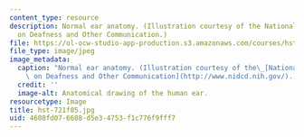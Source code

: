 ```yaml
---
content_type: resource
description: Normal ear anatomy. (Illustration courtesy of the National Institute
  on Deafness and Other Communication.)
file: https://ol-ocw-studio-app-production.s3.amazonaws.com/courses/hst-721-the-peripheral-auditory-system-fall-2005/4608fd076688d5e34753f1c776f9fff7_hst-721f05.jpg
file_type: image/jpeg
image_metadata:
  caption: "Normal ear anatomy. (Illustration courtesy of the\_[National Institute\
    \ on Deafness and Other Communication](http://www.nidcd.nih.gov/).)"
  credit: ''
  image-alt: Anatomical drawing of the human ear.
resourcetype: Image
title: hst-721f05.jpg
uid: 4608fd07-6688-d5e3-4753-f1c776f9fff7
---
```

